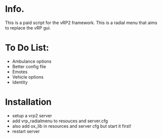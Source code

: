 # Info.
This is a paid script for the vRP2 framework. This is a radial menu that aims to replace the vRP gui.

# To Do List:
* Ambulance options
* Better config file
* Emotes
* Vehicle options
* Identity

# Installation
* setup a vrp2 server
* add vrp_radialmenu to resouces and server.cfg
* also add ox_lib in resources and server cfg but start it first!
* restart server

